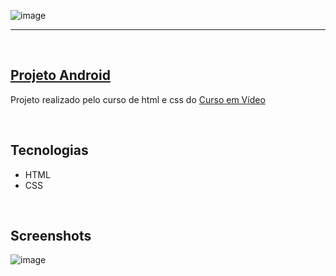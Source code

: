 ![image](https://user-images.githubusercontent.com/106173624/201481060-6859dbe4-2c91-4da3-aa2c-fbfcb95dc58e.png)

<hr>
<br/>

## [Projeto Android](https://nathrds.github.io/site-android/)

Projeto realizado pelo curso de html e css do [Curso em Vídeo](https://www.cursoemvideo.com/)

<br/>

## Tecnologias
* HTML
* CSS

<br/>

## Screenshots
![image](https://user-images.githubusercontent.com/106173624/201481144-d4df6e82-2e64-405e-879c-92b0848ed5a1.png)
